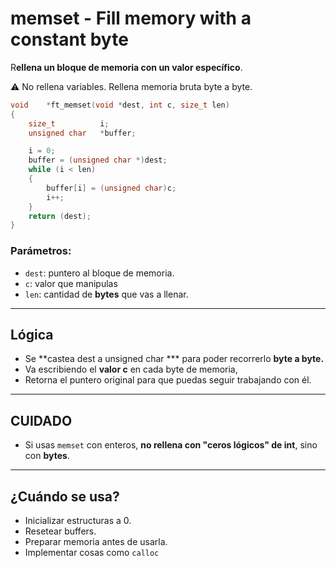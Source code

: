 # memset - Fill memory with a constant byte

R**ellena un bloque de memoria con un valor específico**.

⚠️ No rellena variables. Rellena memoria bruta byte a byte.

```c
void	*ft_memset(void *dest, int c, size_t len)
{
	size_t			i;
	unsigned char	*buffer;

	i = 0;
	buffer = (unsigned char *)dest;
	while (i < len)
	{
		buffer[i] = (unsigned char)c;
		i++;
	}
	return (dest);
}
```

### Parámetros:

- `dest`: puntero al bloque de memoria.
- `c`: valor que manipulas
- `len`: cantidad de **bytes** que vas a llenar.

---

## Lógica

- Se **castea dest a unsigned char *** para poder recorrerlo **byte a byte.**
- Va escribiendo el **valor c** en cada byte de memoria,
- Retorna el puntero original para que puedas seguir trabajando con él.

---

## CUIDADO

- Si usas `memset` con enteros, **no rellena con "ceros lógicos" de int**, sino con **bytes**.

---

## ¿Cuándo se usa?

- Inicializar estructuras a 0.
- Resetear buffers.
- Preparar memoria antes de usarla.
- Implementar cosas como `calloc`